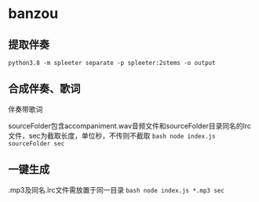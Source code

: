 # banzou

## 提取伴奏
`
python3.8 -m spleeter separate -p spleeter:2stems -o output
`

## 合成伴奏、歌词
伴奏带歌词

sourceFolder包含accompaniment.wav音频文件和sourceFolder目录同名的lrc文件，sec为截取长度，单位秒，不传则不截取
`bash
node index.js sourceFolder sec
`

## 一键生成
.mp3及同名.lrc文件需放置于同一目录
`bash
node index.js *.mp3 sec
`
